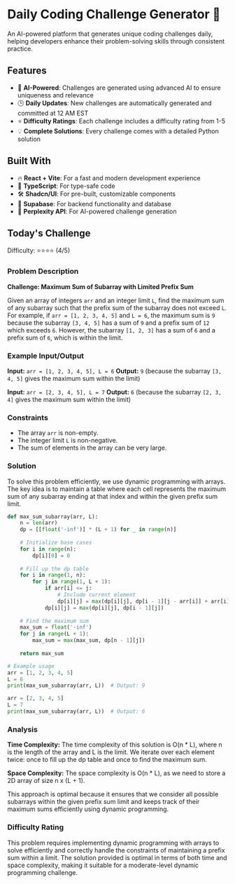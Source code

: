 # Daily Coding Challenge Generator 🚀

An AI-powered platform that generates unique coding challenges daily, helping developers enhance their problem-solving skills through consistent practice.

## Features

- 🤖 **AI-Powered**: Challenges are generated using advanced AI to ensure uniqueness and relevance
- 🕒 **Daily Updates**: New challenges are automatically generated and committed at 12 AM EST
- ⭐ **Difficulty Ratings**: Each challenge includes a difficulty rating from 1-5
- 💡 **Complete Solutions**: Every challenge comes with a detailed Python solution

## Built With

- 🔥 **React + Vite**: For a fast and modern development experience
- 🔷 **TypeScript**: For type-safe code
- 🛠️ **Shadcn/UI**: For pre-built, customizable components
- 🔌 **Supabase**: For backend functionality and database
- 🤖 **Perplexity API**: For AI-powered challenge generation

## Today's Challenge

Difficulty: ⭐⭐⭐⭐ (4/5)

### Problem Description

**Challenge: Maximum Sum of Subarray with Limited Prefix Sum**

Given an array of integers `arr` and an integer limit `L`, find the maximum sum of any subarray such that the prefix sum of the subarray does not exceed `L`. For example, if `arr = [1, 2, 3, 4, 5]` and `L = 6`, the maximum sum is `9` because the subarray `[3, 4, 5]` has a sum of `9` and a prefix sum of `12` which exceeds `6`. However, the subarray `[1, 2, 3]` has a sum of `6` and a prefix sum of `6`, which is within the limit.

### Example Input/Output

**Input:** `arr = [1, 2, 3, 4, 5], L = 6`
**Output:** `9` (because the subarray `[3, 4, 5]` gives the maximum sum within the limit)

**Input:** `arr = [2, 3, 4, 5], L = 7`
**Output:** `6` (because the subarray `[2, 3, 4]` gives the maximum sum within the limit)

### Constraints

- The array `arr` is non-empty.
- The integer limit `L` is non-negative.
- The sum of elements in the array can be very large.

### Solution

To solve this problem efficiently, we use dynamic programming with arrays. The key idea is to maintain a table where each cell represents the maximum sum of any subarray ending at that index and within the given prefix sum limit.

```python
def max_sum_subarray(arr, L):
    n = len(arr)
    dp = [[float('-inf')] * (L + 1) for _ in range(n)]
    
    # Initialize base cases
    for i in range(n):
        dp[i][0] = 0
    
    # Fill up the dp table
    for i in range(1, n):
        for j in range(1, L + 1):
            if arr[i] <= j:
                # Include current element
                dp[i][j] = max(dp[i][j], dp[i - 1][j - arr[i]] + arr[i])
            dp[i][j] = max(dp[i][j], dp[i - 1][j])
    
    # Find the maximum sum
    max_sum = float('-inf')
    for j in range(L + 1):
        max_sum = max(max_sum, dp[n - 1][j])
    
    return max_sum

# Example usage
arr = [1, 2, 3, 4, 5]
L = 6
print(max_sum_subarray(arr, L))  # Output: 9

arr = [2, 3, 4, 5]
L = 7
print(max_sum_subarray(arr, L))  # Output: 6
```

### Analysis

**Time Complexity:**
The time complexity of this solution is O(n * L), where n is the length of the array and L is the limit. We iterate over each element twice: once to fill up the dp table and once to find the maximum sum.

**Space Complexity:**
The space complexity is O(n * L), as we need to store a 2D array of size n x (L + 1).

This approach is optimal because it ensures that we consider all possible subarrays within the given prefix sum limit and keeps track of their maximum sums efficiently using dynamic programming.

### Difficulty Rating

This problem requires implementing dynamic programming with arrays to solve efficiently and correctly handle the constraints of maintaining a prefix sum within a limit. The solution provided is optimal in terms of both time and space complexity, making it suitable for a moderate-level dynamic programming challenge.